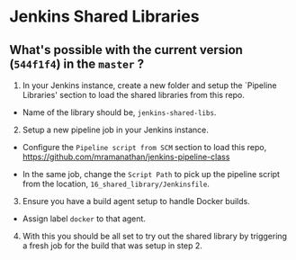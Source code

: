 # Jenkins Shared Libraries

## What's possible with the current version (`544f1f4`) in the `master` ?

1. In your Jenkins instance, create a new folder and setup the `Pipeline Libraries' section to load the shared libraries from this repo.

- Name of the library should be, `jenkins-shared-libs`.

2. Setup a new pipeline job in your Jenkins instance.

- Configure the `Pipeline script from SCM` section to load this repo, https://github.com/mramanathan/jenkins-pipeline-class

- In the same job, change the `Script Path` to pick up the pipeline script from the location, `16_shared_library/Jenkinsfile`.

3. Ensure you have a build agent setup to handle Docker builds.

- Assign label `docker` to that agent.

4. With this you should be all set to try out the shared library by triggering a fresh job for the build that was setup in step 2.